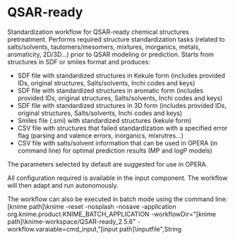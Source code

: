 # QSAR-ready
Standardization workflow for QSAR-ready chemical structures pretreatment. 
Performs required structure standardization tasks (related to salts/solvents, tautomers/mesomers, mixtures, inorganics, metals, aromaticity, 2D/3D...) prior to QSAR modeling or prediction. 
Starts from structures in SDF or smiles format and produces:
- SDF file with standardized structures in Kekule form (includes provided IDs, original structures, Salts/solvents, Inchi codes and keys)
- SDF file with standardized structures in aromatic form (includes provided IDs, original structures, Salts/solvents, Inchi codes and keys)
- SDF file with standardized structures in 3D form (includes provided IDs, original structures, Salts/solvents, Inchi codes and keys)
- Smiles file (.smi) with standardized structures (kekule form)
- CSV file with  structures that failed standardization with a specified error flag (parsing and valence errors, inorganics, mixrutres...)
- CSV file with salts/solvent information that can be used in OPERA (in command line) for optimal prediction results (MP and logP models)

The parameters selected by default are suggested for use in OPERA.

All configuration required is available in the input component. The workflow will then adapt and run autonomously.

The workflow can also be executed in batch mode using the command line:
[knime path]\knime -reset -nosplash -nosave -application org.knime.product.KNIME_BATCH_APPLICATION -workflowDir="[knime path]\knime-workspace/QSAR-ready_2.5.6" -workflow.varaiable=cmd_input,"[input path]\inputfile",String
